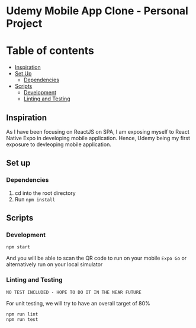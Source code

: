 # Udemy Mobile App Clone - Personal Project

# Table of contents

- [Inspiration](#inspiration)
- [Set Up](#set-up)
  - [Dependencies](#dependencies)
- [Scripts](#scripts)
  - [Development](#development)
  - [Linting and Testing](#linting-and-testing)

## Inspiration

As I have been focusing on ReactJS on SPA, I am exposing myself to React Native Expo in developing mobile application. Hence, Udemy being my first exposure to devleoping mobile application.

## Set up

### Dependencies

1. cd into the root directory
2. Run `npm install`

## Scripts

### Development

```
npm start
```

And you will be able to scan the QR code to run on your mobile `Expo Go` or alternatively run on your local simulator

### Linting and Testing

`NO TEST INCLUDED - HOPE TO DO IT IN THE NEAR FUTURE`

For unit testing, we will try to have an overall target of 80%

```
npm run lint
npm run test
```
